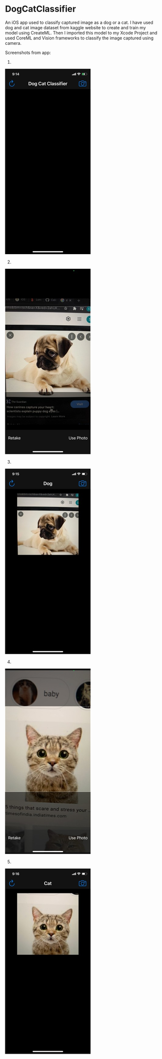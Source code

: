 # DogCatClassifier
An iOS app used to classify captured image as a dog or a cat.
I have used dog and cat image dataset from kaggle website to create and train my model using CreateML. Then I imported this model to my Xcode Project and used CoreML and Vision frameworks to classify the image captured using camera.

Screenshots from app:

1.

![](https://github.com/shubham101096/DogCatClassifier/blob/main/screenshots/IMG_0031.jpg)


2.

![](https://github.com/shubham101096/DogCatClassifier/blob/main/screenshots/IMG_0032.jpg)


3.

![](https://github.com/shubham101096/DogCatClassifier/blob/main/screenshots/IMG_0033.jpg)


4.

![](https://github.com/shubham101096/DogCatClassifier/blob/main/screenshots/IMG_0034.jpg)


5.

![](https://github.com/shubham101096/DogCatClassifier/blob/main/screenshots/IMG_0035.jpg)
